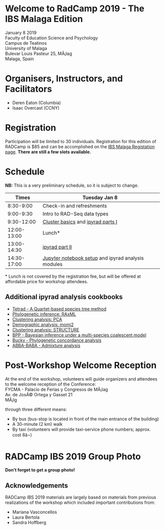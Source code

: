 # Welcome to RadCamp 2019 - The IBS Malaga Edition

January 8 2019  
Faculty of Education Science and Psychology  
Campus de Teatinos  
University of Malaga  
Bulevar Louis Pasteur 25, MÃ¡lag  
Malaga, Spain

# Organisers, Instructors, and Facilitators

  - Deren Eaton (Columbia)
  - Isaac Overcast (CCNY)

# Registration

Participation will be limited to 30 individuals. Registration for this edition of RADCamp is $85 and can be accomplished on the [IBS Malaga Registation page](https://www.biogeography.org/meetings/ibsmalaga2019/registration/). __There are still a few slots available.__


# Schedule

__NB:__ This is a very preliminary schedule, so it is subject to change.

Times           | Tuesday Jan 8 |
-----           | ------ |
8:30-9:00       | Check-in and refreshments |
9:00-9:30      | Intro to RAD-Seq data types |
9:30-12:00     | [Cluster basics](01_cluster_basics.md) and [ipyrad parts I](02_ipyrad_partI_CLI.md) |
12:00-13:00     | Lunch\* |
13:00-14:30     | [ipyrad part II](03_ipyrad_partII_CLI.md) |
14:30-17:00     | [Jupyter notebook setup](Jupyter_Notebook_Setup.md) and ipyrad analysis modules |

\* Lunch is not covered by the registration fee, but will be offered at affordable price for workshop attendees. 

## Additional ipyrad analysis cookbooks
* [Tetrad - A Quartet-based species tree method](https://nbviewer.jupyter.org/github/dereneaton/ipyrad/blob/master/tests/cookbook-tetrad.ipynb)
* [Phylogenetic inference: RAxML](06_RAxML_API.md)
* [Clustering analysis: PCA](04_PCA_API.md)
* [Demographic analysis: momi2](07_momi2_API.md)
* [Clustering analysis: STRUCTURE](05_STRUCTURE_API.md)
* [BPP - Bayesian inference under a multi-species coalescent model](https://nbviewer.jupyter.org/github/dereneaton/ipyrad/blob/master/tests/cookbook-bpp-species-delimitation.ipynb)
* [Bucky - Phylogenetic concordance analysis](https://nbviewer.jupyter.org/github/dereneaton/ipyrad/blob/master/tests/cookbook-bucky.ipynb)
* [ABBA-BABA - Admixture analysis](https://nbviewer.jupyter.org/github/dereneaton/ipyrad/blob/master/tests/cookbook-abba-baba.ipynb)


# Post-Workshop Welcome Reception
At the end of the workshop, volunteers will guide organizers and attendees to the welcome reception of the Conference:  
    FYCMA - Palacio de Ferias y Congresos de MÃ¡lag  
    Av. de JosÃ© Ortega y Gasset 21  
    MÃ¡lg  

through three different means:  
* By bus (bus-stop is located in front of the main entrance of the building)
* A 30-minute (2 km) walk
* By taxi (volunteers will provide taxi-service phone numbers; approx. cost 8â¬)

# RADCamp IBS 2019 Group Photo
__Don't forget to get a group photo!__

## Acknowledgements
RADCamp IBS 2019 materials are largely based on materials from previous realizations of the workshop which included important contributions from:
* Mariana Vasconcellos
* Laura Bertola
* Sandra Hoffberg
